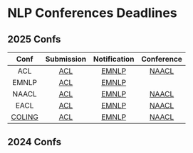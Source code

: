 # NLP Conferences Deadlines

## 2025 Confs

|  Conf  | Submission    |   Notification  |   Conference  |
| :---:  |    :----:        |        :---:         |        :---:         |
|  ACL   | [ACL](#acl-2024) | [EMNLP](#emnlp-2024) | [NAACL](#naacl-2024) |
|  EMNLP | [ACL](#acl-2023) | [EMNLP](#emnlp-2023) |                      |
|  NAACL | [ACL](#acl-2022) | [EMNLP](#emnlp-2022) | [NAACL](#naacl-2022) |
|  EACL  | [ACL](#acl-2021) | [EMNLP](#emnlp-2021) | [NAACL](#naacl-2021) |
|  [COLING](https://coling2025.org/)  | [ACL](#acl-2021) | [EMNLP](#emnlp-2021) | [NAACL](#naacl-2021) |

## 2024 Confs


<!--stackedit_data:
eyJoaXN0b3J5IjpbLTE4NTgxNzk5OTIsMjA3ODc2ODgxNCwtNz
E1NjcyODUyLDEwODk0NDk0MjJdfQ==
-->